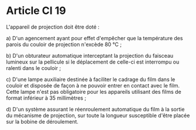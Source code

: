 # Article CI 19

L'appareil de projection doit être doté :

a) D'un agencement ayant pour effet d'empêcher que la température des parois du couloir de projection n'excède 80 °C ;

b) D'un obturateur automatique interceptant la projection du faisceau lumineux sur la pellicule si le déplacement de celle-ci est interrompu ou ralenti dans le couloir ;

c) D'une lampe auxiliaire destinée à faciliter le cadrage du film dans le couloir et disposée de façon à ne pouvoir entrer en contact avec le film. Cette lampe n'est pas obligatoire pour les appareils utilisant des films de format inférieur à 35 millimètres ;

d) D'un système assurant le réenroulement automatique du film à la sortie du mécanisme de projection, sur toute la longueur susceptible d'être placée sur la bobine de déroulement.
